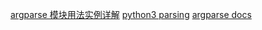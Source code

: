 [argparse 模块用法实例详解](https://zhuanlan.zhihu.com/p/56922793)
[python3 parsing](https://www.geeksforgeeks.org/argparse-vs-docopt-vs-click-comparing-python-command-line-parsing-libraries/)
[argparse docs](https://docs.python.org/3/library/argparse.html)
